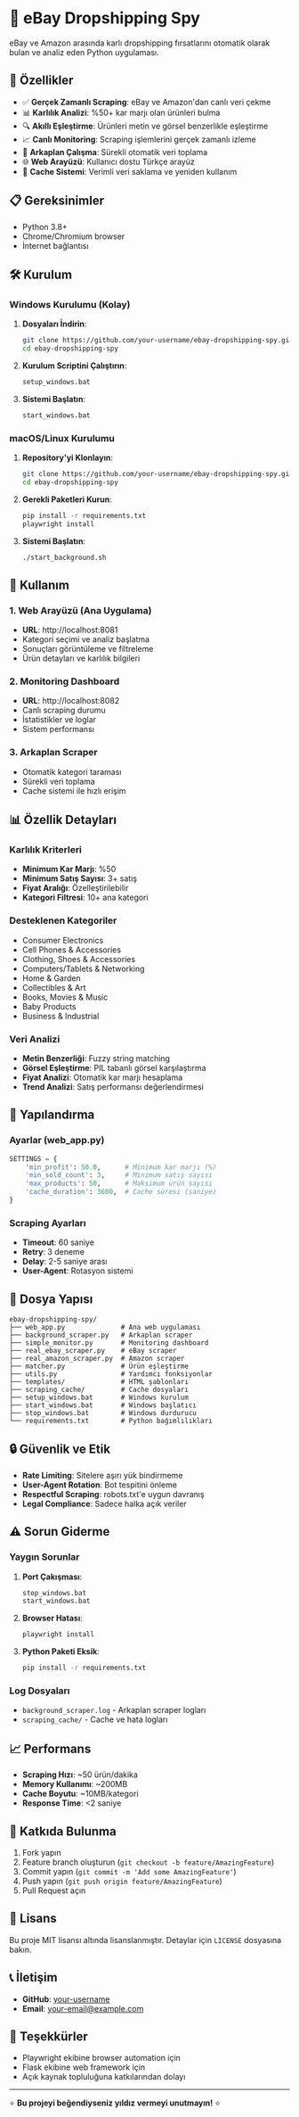 # 🚀 eBay Dropshipping Spy

eBay ve Amazon arasında karlı dropshipping fırsatlarını otomatik olarak bulan ve analiz eden Python uygulaması.

## 🎯 Özellikler

- ✅ **Gerçek Zamanlı Scraping**: eBay ve Amazon'dan canlı veri çekme
- 📊 **Karlılık Analizi**: %50+ kar marjı olan ürünleri bulma
- 🔍 **Akıllı Eşleştirme**: Ürünleri metin ve görsel benzerlikle eşleştirme
- 📈 **Canlı Monitoring**: Scraping işlemlerini gerçek zamanlı izleme
- 🔄 **Arkaplan Çalışma**: Sürekli otomatik veri toplama
- 🌐 **Web Arayüzü**: Kullanıcı dostu Türkçe arayüz
- 💾 **Cache Sistemi**: Verimli veri saklama ve yeniden kullanım

## 📋 Gereksinimler

- Python 3.8+
- Chrome/Chromium browser
- İnternet bağlantısı

## 🛠️ Kurulum

### Windows Kurulumu (Kolay)

1. **Dosyaları İndirin**:
   ```bash
   git clone https://github.com/your-username/ebay-dropshipping-spy.git
   cd ebay-dropshipping-spy
   ```

2. **Kurulum Scriptini Çalıştırın**:
   ```cmd
   setup_windows.bat
   ```

3. **Sistemi Başlatın**:
   ```cmd
   start_windows.bat
   ```

### macOS/Linux Kurulumu

1. **Repository'yi Klonlayın**:
   ```bash
   git clone https://github.com/your-username/ebay-dropshipping-spy.git
   cd ebay-dropshipping-spy
   ```

2. **Gerekli Paketleri Kurun**:
   ```bash
   pip install -r requirements.txt
   playwright install
   ```

3. **Sistemi Başlatın**:
   ```bash
   ./start_background.sh
   ```

## 🚀 Kullanım

### 1. Web Arayüzü (Ana Uygulama)
- **URL**: http://localhost:8081
- Kategori seçimi ve analiz başlatma
- Sonuçları görüntüleme ve filtreleme
- Ürün detayları ve karlılık bilgileri

### 2. Monitoring Dashboard
- **URL**: http://localhost:8082
- Canlı scraping durumu
- İstatistikler ve loglar
- Sistem performansı

### 3. Arkaplan Scraper
- Otomatik kategori taraması
- Sürekli veri toplama
- Cache sistemi ile hızlı erişim

## 📊 Özellik Detayları

### Karlılık Kriterleri
- **Minimum Kar Marjı**: %50
- **Minimum Satış Sayısı**: 3+ satış
- **Fiyat Aralığı**: Özelleştirilebilir
- **Kategori Filtresi**: 10+ ana kategori

### Desteklenen Kategoriler
- Consumer Electronics
- Cell Phones & Accessories
- Clothing, Shoes & Accessories
- Computers/Tablets & Networking
- Home & Garden
- Collectibles & Art
- Books, Movies & Music
- Baby Products
- Business & Industrial

### Veri Analizi
- **Metin Benzerliği**: Fuzzy string matching
- **Görsel Eşleştirme**: PIL tabanlı görsel karşılaştırma
- **Fiyat Analizi**: Otomatik kar marjı hesaplama
- **Trend Analizi**: Satış performansı değerlendirmesi

## 🔧 Yapılandırma

### Ayarlar (web_app.py)
```python
SETTINGS = {
    'min_profit': 50.0,      # Minimum kar marjı (%)
    'min_sold_count': 3,     # Minimum satış sayısı
    'max_products': 50,      # Maksimum ürün sayısı
    'cache_duration': 3600,  # Cache süresi (saniye)
}
```

### Scraping Ayarları
- **Timeout**: 60 saniye
- **Retry**: 3 deneme
- **Delay**: 2-5 saniye arası
- **User-Agent**: Rotasyon sistemi

## 📁 Dosya Yapısı

```
ebay-dropshipping-spy/
├── web_app.py              # Ana web uygulaması
├── background_scraper.py   # Arkaplan scraper
├── simple_monitor.py       # Monitoring dashboard
├── real_ebay_scraper.py    # eBay scraper
├── real_amazon_scraper.py  # Amazon scraper
├── matcher.py              # Ürün eşleştirme
├── utils.py                # Yardımcı fonksiyonlar
├── templates/              # HTML şablonları
├── scraping_cache/         # Cache dosyaları
├── setup_windows.bat       # Windows kurulum
├── start_windows.bat       # Windows başlatıcı
├── stop_windows.bat        # Windows durdurucu
└── requirements.txt        # Python bağımlılıkları
```

## 🔒 Güvenlik ve Etik

- **Rate Limiting**: Sitelere aşırı yük bindirmeme
- **User-Agent Rotation**: Bot tespitini önleme
- **Respectful Scraping**: robots.txt'e uygun davranış
- **Legal Compliance**: Sadece halka açık veriler

## ⚠️ Sorun Giderme

### Yaygın Sorunlar

1. **Port Çakışması**:
   ```cmd
   stop_windows.bat
   start_windows.bat
   ```

2. **Browser Hatası**:
   ```bash
   playwright install
   ```

3. **Python Paketi Eksik**:
   ```bash
   pip install -r requirements.txt
   ```

### Log Dosyaları
- `background_scraper.log` - Arkaplan scraper logları
- `scraping_cache/` - Cache ve hata logları

## 📈 Performans

- **Scraping Hızı**: ~50 ürün/dakika
- **Memory Kullanımı**: ~200MB
- **Cache Boyutu**: ~10MB/kategori
- **Response Time**: <2 saniye

## 🤝 Katkıda Bulunma

1. Fork yapın
2. Feature branch oluşturun (`git checkout -b feature/AmazingFeature`)
3. Commit yapın (`git commit -m 'Add some AmazingFeature'`)
4. Push yapın (`git push origin feature/AmazingFeature`)
5. Pull Request açın

## 📝 Lisans

Bu proje MIT lisansı altında lisanslanmıştır. Detaylar için `LICENSE` dosyasına bakın.

## 📞 İletişim

- **GitHub**: [your-username](https://github.com/your-username)
- **Email**: your-email@example.com

## 🎉 Teşekkürler

- Playwright ekibine browser automation için
- Flask ekibine web framework için
- Açık kaynak topluluğuna katkılarından dolayı

---

⭐ **Bu projeyi beğendiyseniz yıldız vermeyi unutmayın!** ⭐